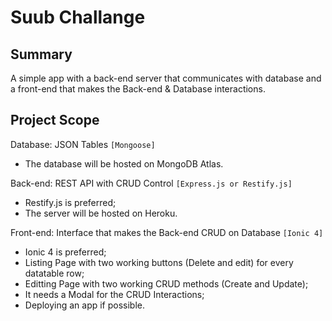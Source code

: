 # Suub Challange

## Summary
A simple app with a back-end server that communicates with database and a front-end that makes the Back-end & Database interactions.

## Project Scope
Database: JSON Tables ```[Mongoose]```
- The database will be hosted on MongoDB Atlas.

Back-end: REST API with CRUD Control ```[Express.js or Restify.js]```
- Restify.js is preferred;
- The server will be hosted on Heroku.

Front-end: Interface that makes the Back-end CRUD on Database ```[Ionic 4]```
- Ionic 4 is preferred;
- Listing Page with two working buttons (Delete and edit) for every datatable row;
- Editting Page with two working CRUD methods (Create and Update);
- It needs a Modal for the CRUD Interactions;
- Deploying an app if possible.